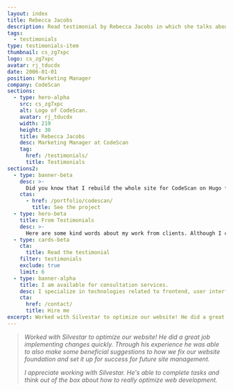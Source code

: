 ```yaml
---
layout: index
title: Rebecca Jacobs
description: Read testimonial by Rebecca Jacobs in which she talks about her positive experience in working with Silvestar Bistrović.
tags:
  - testimonials
type: testimonials-item
thumbnail: cs_zg7xpc
logo: cs_zg7xpc
avatar: rj_tducdx
date: 2006-01-01
position: Marketing Manager
company: CodeScan
sections:
  - type: hero-alpha
    src: cs_zg7xpc
    alt: Logo of CodeScan.
    avatar: rj_tducdx
    width: 219
    height: 30
    title: Rebecca Jacobs
    desc: Marketing Manager at CodeScan
    tag:
      href: /testimonials/
      title: Testimonials
sections2:
  - type: banner-beta
    desc: >-
      Did you know that I rebuild the whole site for CodeScan on Hugo framework?
    ctas:
      - href: /portfolio/codescan/
        title: See the project
  - type: hero-beta
    title: From Testimonials
    desc: >-
      Here are some kind words about my work from clients. Although I collaborated with clients from more than 10 countries, most of them come from **The United States**.
  - type: cards-beta
    cta:
      title: Read the testimonial
    filter: testimonials
    exclude: true
    limit: 6
  - type: banner-alpha
    title: I am available for consultation services.
    desc: I specialize in technologies related to frontend, user interface, and website development.
    cta:
      href: /contact/
      title: Hire me
excerpt: Worked with Silvestar to optimize our website! He did a great job implementing changes quickly...
---
```


> _Worked with Silvestar to optimize our website! He did a great job implementing changes quickly. Through his experience he was able to also make some beneficial suggestions to how we fix our website foundation and set it up for success for future site management._
>
> _I appreciate working with Silvestar. He's able to complete tasks and think out of the box about how to really optimize web development._
